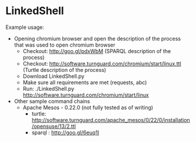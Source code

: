 # LinkedShell

Example usage:

* Opening chromium browser and open the description of the process that was used to open chromium browser
  * Checkout: http://goo.gl/pdxWbM  (SPARQL description of the process)
  * Checkout: http://software.turnguard.com/chromium/start/linux.ttl (Turtle description of the process)
  * Download LinkedShell.py
  * Make sure all requirements are met (requests, abc)
  * Run: ./LinkedShell.py http://software.turnguard.com/chromium/start/linux
* Other sample command chains
  * Apache Mesos - 0.22.0 (not fully tested as of writing)
     * turtle: http://software.turnguard.com/apache_mesos/0/22/0/installation/opensuse/13/2.ttl
     * sparql : http://goo.gl/6euq1I 
